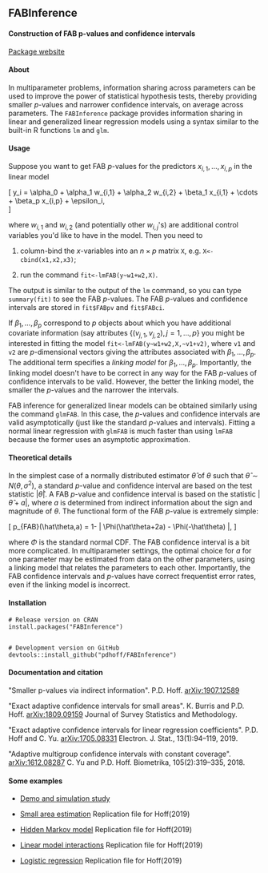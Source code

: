 ## FABInference

#### Construction of FAB p-values and confidence intervals


[Package website](https://pdhoff.github.io/FABInference/)


#### About
In multiparameter problems, information sharing across parameters 
can be used to improve the power of statistical hypothesis tests, thereby
providing smaller $p$-values and narrower confidence intervals, on average across parameters. 
The `FABInference` package provides information sharing in linear and 
generalized linear regression models using a syntax similar to the 
built-in R functions `lm` and `glm`. 

#### Usage
Suppose you want to get FAB $p$-values for the predictors $x_{i,1},\ldots, x_{i,p}$ in the linear model

\[
 y_i = \alpha_0 + \alpha_1 w_{i,1} + \alpha_2 w_{i,2} + \beta_1 x_{i,1} + \cdots + \beta_p x_{i,p} + \epsilon_i,  
\]

where $w_{i,1}$ and $w_{i,2}$ (and potentially other $w_{i,j}$'s) are additional control variables you'd like to have in the model. Then you need to

1. column-bind the $x$-variables into an $n\times p$ matrix `X`, 
   e.g. `X<-cbind(x1,x2,x3)`; 

2. run the command `fit<-lmFAB(y~w1+w2,X)`.  

The output is similar to the output of the `lm` command, so you can 
type `summary(fit)` to see the FAB $p$-values. The FAB $p$-values and 
confidence intervals are stored in `fit$FABpv` and `fit$FABci`. 

If $\beta_1,\ldots, \beta_p$ correspond to $p$ objects about which you 
have additional covariate information (say attributes $\{(v_{j,1},v_{j,2}), 
j =1,\ldots, p\}$ you might be interested in fitting the model 
`fit<-lmFAB(y~w1+w2,X,~v1+v2)`, where `v1` and `v2` are $p$-dimensional 
vectors giving the attributes associated with $\beta_1,\ldots, \beta_p$. 
The additional term specifies a *linking model* for $\beta_1,\ldots, \beta_p$. 
Importantly, the linking model doesn't have to be correct in any way for the 
FAB $p$-values of confidence intervals to be valid. However, the better the linking model, the smaller the $p$-values and the narrower the intervals. 

FAB inference for generalized linear models can be obtained similarly 
using the command `glmFAB`. In this case, the $p$-values and confidence 
intervals are valid asymptotically (just like the standard 
$p$-values and intervals). Fitting a normal linear regression 
with `glmFAB` is much faster than using `lmFAB` because the former uses 
an asymptotic approximation. 

#### Theoretical details
In the simplest case of a normally distributed estimator $\hat\theta$ of
$\theta$ such that $\hat \theta \sim N(\theta,\sigma^2)$, a standard $p$-value
and confidence interval are based on the test statistic $|\hat\theta|$. 
A FAB $p$-value and confidence interval is  based on the statistic
$|\hat\theta + a|$, where $a$ is determined from indirect information about 
the sign and magnitude of $\theta$. The functional form of the FAB $p$-value
is extremely simple: 

\[
 p_{FAB}(\hat\theta,a) = 1- | \Phi(\hat\theta+2a) - \Phi(-\hat\theta) |, 
\]

where $\Phi$ is the standard normal CDF. The FAB confidence interval is a bit more complicated. In multiparameter settings, the optimal choice for $a$ for one parameter may be estimated from data on the other parameters, using a linking model that relates the parameters to each other. Importantly, the FAB confidence intervals and $p$-values have correct frequentist error rates, even if the linking model is incorrect. 

#### Installation


```{r,eval=FALSE}
# Release version on CRAN
install.packages("FABInference")


# Development version on GitHub 
devtools::install_github("pdhoff/FABInference")  
```


#### Documentation and citation


"Smaller p-values via indirect information". P.D. Hoff.  [arXiv:1907.12589](https://arxiv.org/abs/1907.12589) 

"Exact adaptive confidence intervals for small areas". K. Burris and P.D. Hoff. 
[arXiv:1809.09159](https://arxiv.org/abs/1809.09159) Journal of Survey Statistics and Methodology.

"Exact adaptive confidence intervals for linear regression coefficients". 
P.D. Hoff and C. Yu. [arXiv:1705.08331](https://arxiv.org/abs/1705.08331) Electron. J. Stat., 13(1):94–119, 2019. 

"Adaptive multigroup confidence intervals with constant coverage". 
[arXiv:1612.08287](https://arxiv.org/abs/1612.08287) C. Yu and P.D. Hoff. Biometrika, 105(2):319–335, 2018. 


#### Some examples

* [Demo and simulation study](articles/simstudy.html)

* [Small area estimation](articles/exampleFHmodel.html) Replication file for Hoff(2019)

* [Hidden Markov model](articles/exampleHMM.html) Replication file for Hoff(2019)

* [Linear model interactions](articles/exampleInteraction.html) Replication file for Hoff(2019)

* [Logistic regression](articles/exampleLogistic.html) Replication file for Hoff(2019)


